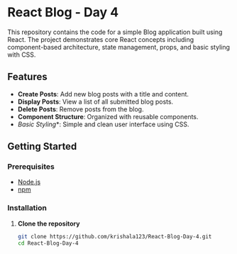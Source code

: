 # React Blog - Day 4

This repository contains the code for a simple Blog application built using React. The project demonstrates core React concepts including component-based architecture, state management, props, and basic styling with CSS.

## Features

- **Create Posts**: Add new blog posts with a title and content.
- **Display Posts**: View a list of all submitted blog posts.
- **Delete Posts**: Remove posts from the blog.
- **Component Structure**: Organized with reusable components.
- *Basic Styling**: Simple and clean user interface using CSS.

  
## Getting Started

### Prerequisites

- [Node.js](https://nodejs.org/)
- [npm](https://www.npmjs.com/)

### Installation

1. **Clone the repository**
   ```bash
   git clone https://github.com/krishala123/React-Blog-Day-4.git
   cd React-Blog-Day-4
